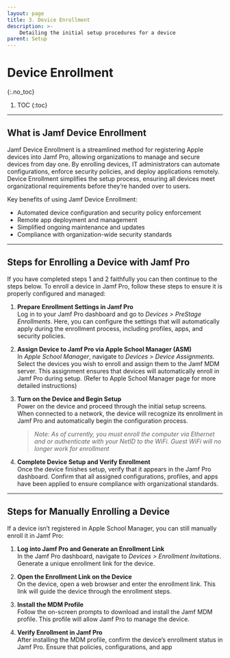 ```yaml
---
layout: page
title: 3. Device Enrollment
description: >-
    Detailing the initial setup procedures for a device
parent: Setup
---
```


# Device Enrollment
{:.no_toc}

1. TOC
{:toc}

---

## What is Jamf Device Enrollment

Jamf Device Enrollment is a streamlined method for registering Apple devices into Jamf Pro, allowing organizations to manage and secure devices from day one. By enrolling devices, IT administrators can automate configurations, enforce security policies, and deploy applications remotely. Device Enrollment simplifies the setup process, ensuring all devices meet organizational requirements before they’re handed over to users.

Key benefits of using Jamf Device Enrollment:

- Automated device configuration and security policy enforcement
- Remote app deployment and management
- Simplified ongoing maintenance and updates
- Compliance with organization-wide security standards

---

## Steps for Enrolling a Device with Jamf Pro

If you have completed steps 1 and 2 faithfully you can then continue to the steps below. To enroll a device in Jamf Pro, follow these steps to ensure it is properly configured and managed:

1. **Prepare Enrollment Settings in Jamf Pro**  
   Log in to your Jamf Pro dashboard and go to *Devices > PreStage Enrollments*. Here, you can configure the settings that will automatically apply during the enrollment process, including profiles, apps, and security policies.

2. **Assign Device to Jamf Pro via Apple School Manager (ASM)**  
   In *Apple School Manager*, navigate to *Devices > Device Assignments*. Select the devices you wish to enroll and assign them to the Jamf MDM server. This assignment ensures that devices will automatically enroll in Jamf Pro during setup. (Refer to Apple School Manager page for more detailed instructions)

3. **Turn on the Device and Begin Setup**  
   Power on the device and proceed through the initial setup screens. When connected to a network, the device will recognize its enrollment in Jamf Pro and automatically begin the configuration process. 

   > *Note: As of currently, you must enroll the computer via Ethernet and or authenticate with your NetID to the WiFi. Guest WiFi will no longer work for enrollment*

5. **Complete Device Setup and Verify Enrollment**  
   Once the device finishes setup, verify that it appears in the Jamf Pro dashboard. Confirm that all assigned configurations, profiles, and apps have been applied to ensure compliance with organizational standards.

---

## Steps for Manually Enrolling a Device

If a device isn’t registered in Apple School Manager, you can still manually enroll it in Jamf Pro:

1. **Log into Jamf Pro and Generate an Enrollment Link**  
   In the Jamf Pro dashboard, navigate to *Devices > Enrollment Invitations*. Generate a unique enrollment link for the device.

2. **Open the Enrollment Link on the Device**  
   On the device, open a web browser and enter the enrollment link. This link will guide the device through the enrollment steps.

3. **Install the MDM Profile**  
   Follow the on-screen prompts to download and install the Jamf MDM profile. This profile will allow Jamf Pro to manage the device.

4. **Verify Enrollment in Jamf Pro**  
   After installing the MDM profile, confirm the device’s enrollment status in Jamf Pro. Ensure that policies, configurations, and app

